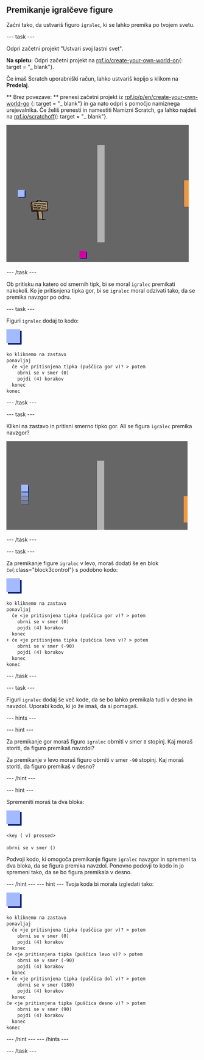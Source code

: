 ## Premikanje igralčeve figure

Začni tako, da ustvariš figuro `igralec`, ki se lahko premika po tvojem svetu.

\--- task \---

Odpri začetni projekt "Ustvari svoj lastni svet".

**Na spletu:** Odpri začetni projekt na [rpf.io/create-your-own-world-on](http://rpf.io/create-your-own-world-on){: target = "_ blank"}.

Če imaš Scratch uporabniški račun, lahko ustvariš kopijo s klikom na **Predelaj**.

** Brez povezave: ** prenesi začetni projekt iz [rpf.io/p/en/create-your-own-world-go](http://rpf.io/p/en/create-your-own-world-go) {: target = "_ blank"} in ga nato odpri s pomočjo namiznega urejevalnika. Če želiš prenesti in namestiti Namizni Scratch, ga lahko najdeš na [rpf.io/scratchoff](https://rpf.io/scratchoff){: target = "_ blank"}.

![posnetek zaslona](images/world-starter.png)

\--- /task \---

Ob pritisku na katero od smernih tipk, bi se moral `igralec` premikati nakokoli. Ko je pritisnjena tipka gor, bi se `igralec` moral odzivati tako, da se premika navzgor po odru.

\--- task \---

Figuri `igralec` dodaj to kodo:

![igralec](images/player.png)

```blocks3
ko kliknemo na zastavo
ponavljaj
  če <je pritisnjena tipka (puščica gor v)? > potem
    obrni se v smer (0)
    pojdi (4) korakov
  konec
konec
```

\--- /task \---

\--- task \---

Klikni na zastavo in pritisni smerno tipko gor. Ali se figura `igralec` premika navzgor?

![posnetek zaslona](images/world-up.png)

\--- /task \---

\--- task \---

Za premikanje figure `igralec` v levo, moraš dodati še en blok `če`{:class="block3control"} s podobno kodo:

![igralec](images/player.png)

```blocks3
ko kliknemo na zastavo
ponavljaj
  če <je pritisnjena tipka (puščica gor v)? > potem
    obrni se v smer (0)
    pojdi (4) korakov
  konec
+ če <je pritisnjena tipka (puščica levo v)? > potem
    obrni se v smer (-90)
    pojdi (4) korakov
  konec
konec
```

\--- /task \---

\--- task \---

Figuri `igralec` dodaj še več kode, da se bo lahko premikala tudi v desno in navzdol. Uporabi kodo, ki jo že imaš, da si pomagaš.

\--- hints \---

\--- hint \---

Za premikanje gor moraš figuro `igralec` obrniti v smer `0` stopinj. Kaj moraš storiti, da figuro premikaš navzdol?

Za premikanje v levo moraš figuro obrniti v smer `-90` stopinj. Kaj moraš storiti, da figuro premikaš v desno?

\--- /hint \---

\--- hint \---

Spremeniti moraš ta dva bloka:

![igralec](images/player.png)

```blocks3
<key ( v) pressed>

obrni se v smer ()
```

Podvoji kodo, ki omogoča premikanje figure `igralec` navzgor in spremeni ta dva bloka, da se figura premika navzdol. Ponovno podovji to kodo in jo spremeni tako, da se bo figura premikala v desno.

\--- /hint \--- \--- hint \--- Tvoja koda bi morala izgledati tako:

![igralec](images/player.png)

```blocks3
ko kliknemo na zastavo
ponavljaj
  če <je pritisnjena tipka (puščica gor v)? > potem
    obrni se v smer (0)
    pojdi (4) korakov
  konec
če <je pritisnjena tipka (puščica levo v)? > potem
    obrni se v smer (-90)
    pojdi (4) korakov
  konec
+ če <je pritisnjena tipka (puščica dol v)? > potem
    obrni se v smer (180)
    pojdi (4) korakov
  konec
če <je pritisnjena tipka (puščica desno v)? > potem
    obrni se v smer (90)
    pojdi (4) korakov
  konec
konec
```

\--- /hint \--- \--- /hints \---

\--- /task \---